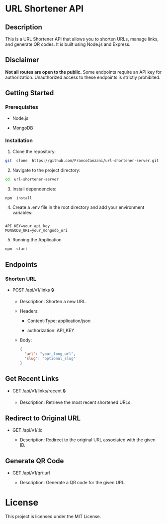 # URL Shortener API

## Description

This is a URL Shortener API that allows you to shorten URLs, manage links, and generate QR codes. It is built using Node.js and Express.

## Disclaimer

**Not all routes are open to the public.** Some endpoints require an API key for authorization. Unauthorized access to these endpoints is strictly prohibited.

## Getting Started

### Prerequisites

- Node.js

- MongoDB

### Installation

1. Clone the repository:

```bash
git  clone  https://github.com/FrancoCanzani/url-shortener-server.git

```

2. Navigate to the project directory:

```bash
cd  url-shortener-server
```

3. Install dependencies:

```bash
npm  install
```

4. Create a .env file in the root directory and add your environment variables:

```env

API_KEY=your_api_key
MONGODB_URI=your_mongodb_uri
```

5. Running the Application

```bash
npm  start
```

## Endpoints

### Shorten URL

- POST /api/v1/links 🔒

  - Description: Shorten a new URL.

  - Headers:

    - Content-Type: application/json

    - authorization: API_KEY

  - Body:

    ```json
    {
      "url": "your_long_url",
      "slug": "optional_slug"
    }
    ```

## Get Recent Links

- GET /api/v1/links/recent 🔒

  - Description: Retrieve the most recent shortened URLs.

## Redirect to Original URL

- GET /api/v1/:id

  - Description: Redirect to the original URL associated with the given ID.

## Generate QR Code

- GET /api/v1/qr/:url

  - Description: Generate a QR code for the given URL.

# License

This project is licensed under the MIT License.
